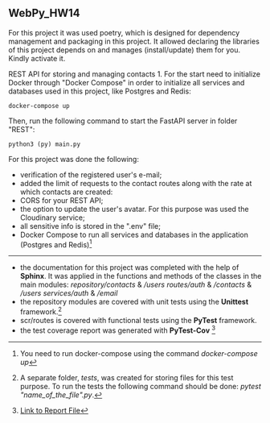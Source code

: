 ## WebPy_HW14
For this project it was used poetry, which is designed for dependency management and packaging in this project. It allowed declaring the libraries of this project depends on and manages (install/update) them for you. Kindly activate it.

REST API for storing and managing contacts 1. For the start need to initialize Docker through "Docker Compose" in order to initialize all services and databases used in this project, like Postgres and Redis:
        
    docker-compose up

Then, run the following command to start the FastAPI server in folder "REST":

    python3 (py) main.py

For this project was done the following:

- verification of the registered user's e-mail; 
- added the limit of requests to the contact routes along with the rate at which contacts are created:
- CORS for your REST API; 
- the option to update the user's avatar. For this purpose was used the Cloudinary service; 
- all sensitive info is stored in the ".env" file; 
- Docker Compose to run all services and databases in the application (Postgres and Redis)[^1]
------------------------------------------------------------------------------------------------
- the documentation for this project was completed with the help of **Sphinx**. It was applied in the functions and methods of the classes in the main modules:
    *repository/contacts* & */users*
    *routes/auth* & */contacts* & */users*
    *services/auth* & */email*
- the repository modules are covered with unit tests using the **Unittest** framework.[^2] 
- scr/routes is covered with functional tests using the **PyTest** framework.
- the test coverage report was generated with **PyTest-Cov** [^3]




[^1]: You need to run docker-compose using the command *docker-compose up*
[^2]: A separate folder, *tests*, was created for storing files for this test purpose. To run the tests the following command should be done: *pytest "name_of_the_file".py*.
[^3]: [Link to Report File](REST/htmlov)
